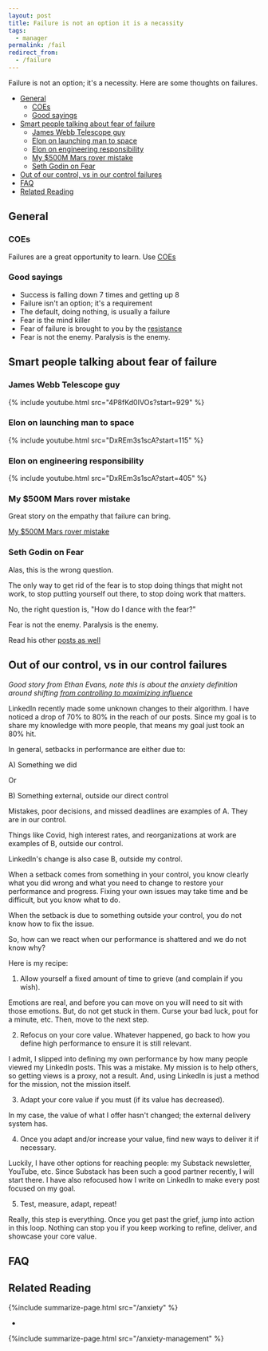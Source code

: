 ```yaml
---
layout: post
title: Failure is not an option it is a necassity
tags:
  - manager
permalink: /fail
redirect_from:
  - /failure
---
```


Failure is not an option; it's a necessity. Here are some thoughts on failures.

<!-- prettier-ignore-start -->
<!-- vim-markdown-toc-start -->

- [General](#general)
    - [COEs](#coes)
    - [Good sayings](#good-sayings)
- [Smart people talking about fear of failure](#smart-people-talking-about-fear-of-failure)
    - [James Webb Telescope guy](#james-webb-telescope-guy)
    - [Elon on launching man to space](#elon-on-launching-man-to-space)
    - [Elon on engineering responsibility](#elon-on-engineering-responsibility)
    - [My \$500M Mars rover mistake](#my-500m-mars-rover-mistake)
    - [Seth Godin on Fear](#seth-godin-on-fear)
- [Out of our control, vs in our control failures](#out-of-our-control-vs-in-our-control-failures)
- [FAQ](#faq)
- [Related Reading](#related-reading)

<!-- vim-markdown-toc -->
<!-- prettier-ignore-end -->

## General

### COEs

Failures are a great opportunity to learn. Use [COEs](/coe)

### Good sayings

- Success is falling down 7 times and getting up 8
- Failure isn't an option; it's a requirement
- The default, doing nothing, is usually a failure
- Fear is the mind killer
- Fear of failure is brought to you by the [resistance](/resistance)
- Fear is not the enemy. Paralysis is the enemy.

## Smart people talking about fear of failure

### James Webb Telescope guy

{% include youtube.html src="4P8fKd0IVOs?start=929" %}

### Elon on launching man to space

{% include youtube.html src="DxREm3s1scA?start=115" %}

### Elon on engineering responsibility

{% include youtube.html src="DxREm3s1scA?start=405" %}

### My \$500M Mars rover mistake

Great story on the empathy that failure can bring.

[My \$500M Mars rover mistake](https://www.chrislewicki.com/articles/failurestory)

### Seth Godin on Fear

Alas, this is the wrong question.

The only way to get rid of the fear is to stop doing things that might not work, to stop putting yourself out there, to stop doing work that matters.

No, the right question is, "How do I dance with the fear?"

Fear is not the enemy. Paralysis is the enemy.

Read his other [posts as well](https://seths.blog/?s=Fear)

## Out of our control, vs in our control failures

_Good story from Ethan Evans, note this is about the anxiety definition around shifting [from controlling to maximizing influence](/anxiety)_

LinkedIn recently made some unknown changes to their algorithm. I have noticed a drop of 70% to 80% in the reach of our posts. Since my goal is to share my knowledge with more people, that means my goal just took an 80% hit.

In general, setbacks in performance are either due to:

A) Something we did

Or

B) Something external, outside our direct control

Mistakes, poor decisions, and missed deadlines are examples of A. They are in our control.

Things like Covid, high interest rates, and reorganizations at work are examples of B, outside our control.

LinkedIn's change is also case B, outside my control.

When a setback comes from something in your control, you know clearly what you did wrong and what you need to change to restore your performance and progress. Fixing your own issues may take time and be difficult, but you know what to do.

When the setback is due to something outside your control, you do not know how to fix the issue.

So, how can we react when our performance is shattered and we do not know why?

Here is my recipe:

1. Allow yourself a fixed amount of time to grieve (and complain if you wish).

Emotions are real, and before you can move on you will need to sit with those emotions. But, do not get stuck in them. Curse your bad luck, pout for a minute, etc. Then, move to the next step.

2. Refocus on your core value. Whatever happened, go back to how you define high performance to ensure it is still relevant.

I admit, I slipped into defining my own performance by how many people viewed my LinkedIn posts. This was a mistake. My mission is to help others, so getting views is a proxy, not a result. And, using LinkedIn is just a method for the mission, not the mission itself.

3. Adapt your core value if you must (if its value has decreased).

In my case, the value of what I offer hasn't changed; the external delivery system has.

4. Once you adapt and/or increase your value, find new ways to deliver it if necessary.

Luckily, I have other options for reaching people: my Substack newsletter, YouTube, etc. Since Substack has been such a good partner recently, I will start there. I have also refocused how I write on LinkedIn to make every post focused on my goal.

5. Test, measure, adapt, repeat!

Really, this step is everything. Once you get past the grief, jump into action in this loop. Nothing can stop you if you keep working to refine, deliver, and showcase your core value.

## FAQ

## Related Reading

{%include summarize-page.html src="/anxiety" %}

-

{%include summarize-page.html src="/anxiety-management" %}
